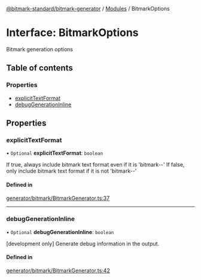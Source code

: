 [@bitmark-standard/bitmark-generator](../API.md) / [Modules](../modules.md) / BitmarkOptions

# Interface: BitmarkOptions

Bitmark generation options

## Table of contents

### Properties

- [explicitTextFormat](BitmarkOptions.md#explicitTextFormat)
- [debugGenerationInline](BitmarkOptions.md#debugGenerationInline)

## Properties

### explicitTextFormat

• `Optional` **explicitTextFormat**: `boolean`

If true, always include bitmark text format even if it is 'bitmark--'
If false, only include bitmark text format if it is not 'bitmark--'

#### Defined in

[generator/bitmark/BitmarkGenerator.ts:37](https://github.com/getMoreBrain/bitmark-generator/blob/a7a40de/src/generator/bitmark/BitmarkGenerator.ts#L37)

___

### debugGenerationInline

• `Optional` **debugGenerationInline**: `boolean`

[development only]
Generate debug information in the output.

#### Defined in

[generator/bitmark/BitmarkGenerator.ts:42](https://github.com/getMoreBrain/bitmark-generator/blob/a7a40de/src/generator/bitmark/BitmarkGenerator.ts#L42)
